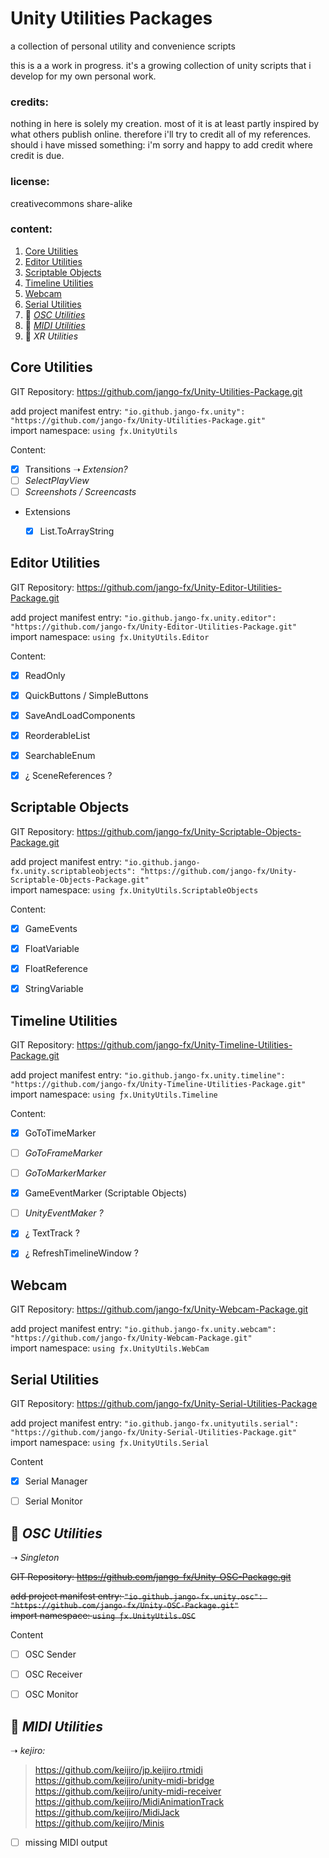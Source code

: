 # Unity Utilities Packages
a collection of personal utility and convenience scripts

this is a a work in progress.
it's a growing collection of unity scripts that i develop for my own personal work.

### credits:
nothing in here is solely my creation. most of it is at least partly inspired by what others publish online.
therefore i'll try to credit all of my references.
should i have missed something: i'm sorry and happy to add credit where credit is due.

### license:
creativecommons share-alike

### content:
1. [Core Utilities](#Core-Utilities)
2. [Editor Utilities](#Editor-Utilities)
3. [Scriptable Objects](#Scriptable-Objects)
4. [Timeline Utilities](#timeline-utilities)
5. [Webcam](#webcam)
6. [Serial Utilities](#-serial-utilities)
7. 🚧 *[OSC Utilities](#-osc-utilities)*
8. 🚧 *[MIDI Utilities](#-midi-utilities)*
9. 🚧 *XR Utilities*

## Core Utilities
GIT Repository: https://github.com/jango-fx/Unity-Utilities-Package.git  

add project manifest entry: `"io.github.jango-fx.unity": "https://github.com/jango-fx/Unity-Utilities-Package.git"`  
import namespace: `using ƒx.UnityUtils`

Content:
- [x] Transitions ➝ _Extension?_
- [ ] _SelectPlayView_
- [ ] _Screenshots / Screencasts_
- Extensions
  - [x] List<T>.ToArrayString


## Editor Utilities
GIT Repository: https://github.com/jango-fx/Unity-Editor-Utilities-Package.git  

add project manifest entry: `"io.github.jango-fx.unity.editor": "https://github.com/jango-fx/Unity-Editor-Utilities-Package.git"`  
import namespace: `using ƒx.UnityUtils.Editor`

Content:
- [x] ReadOnly
- [x] QuickButtons / SimpleButtons
- [x] SaveAndLoadComponents
- [x] ReorderableList
- [x] SearchableEnum
- [x] ¿ SceneReferences ?


## Scriptable Objects
GIT Repository: https://github.com/jango-fx/Unity-Scriptable-Objects-Package.git  

add project manifest entry: `"io.github.jango-fx.unity.scriptableobjects": "https://github.com/jango-fx/Unity-Scriptable-Objects-Package.git"`  
import namespace: `using ƒx.UnityUtils.ScriptableObjects`

Content:
- [x] GameEvents
- [x] FloatVariable
- [x] FloatReference
- [x] StringVariable
  

## Timeline Utilities
GIT Repository: https://github.com/jango-fx/Unity-Timeline-Utilities-Package.git  

add project manifest entry: `"io.github.jango-fx.unity.timeline": "https://github.com/jango-fx/Unity-Timeline-Utilities-Package.git"`  
import namespace: `using ƒx.UnityUtils.Timeline`

Content:
- [x] GoToTimeMarker  
- [ ] _GoToFrameMarker_  
- [ ] _GoToMarkerMarker_
- [x] GameEventMarker (Scriptable Objects)  
- [ ] _UnityEventMaker ?_
- [x] ¿ TextTrack ?
- [x] ¿ RefreshTimelineWindow ?


## Webcam
GIT Repository: https://github.com/jango-fx/Unity-Webcam-Package.git  

add project manifest entry: `"io.github.jango-fx.unity.webcam": "https://github.com/jango-fx/Unity-Webcam-Package.git"`  
import namespace: `using ƒx.UnityUtils.WebCam`


## Serial Utilities
GIT Repository: https://github.com/jango-fx/Unity-Serial-Utilities-Package

add project manifest entry: `"io.github.jango-fx.unityutils.serial": "https://github.com/jango-fx/Unity-Serial-Utilities-Package.git"`  
import namespace: `using ƒx.UnityUtils.Serial`

Content
- [x] Serial Manager
- [ ] Serial Monitor


## 🚧 *OSC Utilities*
➝ _Singleton_

~~GIT Repository: https://github.com/jango-fx/Unity-OSC-Package.git~~

~~add project manifest entry: `"io.github.jango-fx.unity.osc": "https://github.com/jango-fx/Unity-OSC-Package.git"`~~  
~~import namespace: `using ƒx.UnityUtils.OSC`~~

Content
- [ ] OSC Sender
- [ ] OSC Receiver
- [ ] OSC Monitor


## 🚧 *MIDI Utilities*
➝ _kejiro:_

> https://github.com/keijiro/jp.keijiro.rtmidi  
  https://github.com/keijiro/unity-midi-bridge  
  https://github.com/keijiro/unity-midi-receiver  
  https://github.com/keijiro/MidiAnimationTrack  
  https://github.com/keijiro/MidiJack  
  https://github.com/keijiro/Minis  

 - [ ] missing MIDI output